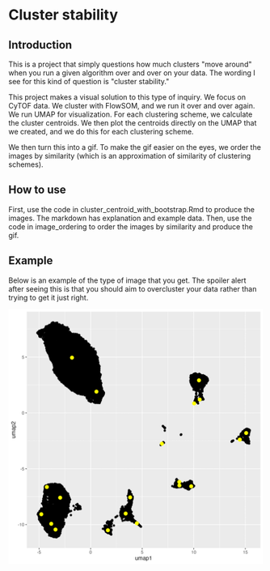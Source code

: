 # Cluster stability

## Introduction

This is a project that simply questions how much clusters "move around" when you run a given algorithm over and over on your data. The wording I see for this kind of question is "cluster stability."

This project makes a visual solution to this type of inquiry. We focus on CyTOF data. We cluster with FlowSOM, and we run it over and over again. We run UMAP for visualization. For each clustering scheme, we calculate the cluster centroids. We then plot the centroids directly on the UMAP that we created, and we do this for each clustering scheme.

We then turn this into a gif. To make the gif easier on the eyes, we order the images by similarity (which is an approximation of similarity of clustering schemes). 

## How to use

First, use the code in cluster_centroid_with_bootstrap.Rmd to produce the images. The markdown has explanation and example data. Then, use the code in image_ordering to order the images by similarity and produce the gif.

## Example

Below is an example of the type of image that you get. The spoiler alert after seeing this is that you should aim to overcluster your data rather than trying to get it just right.

![](ordered_images_20_clusters.gif)

